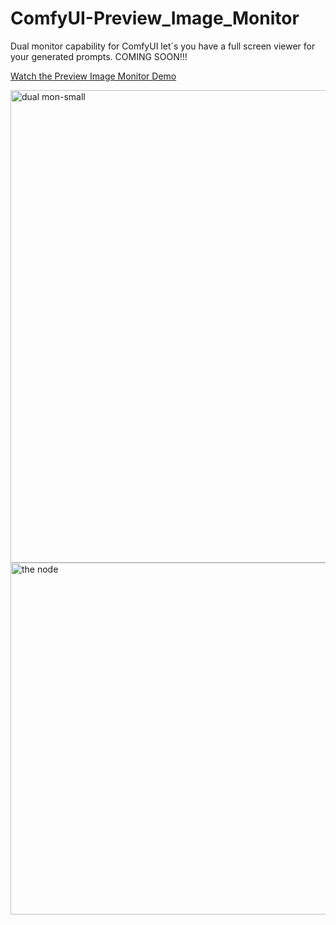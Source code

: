 # ComfyUI-Preview_Image_Monitor
Dual monitor capability for ComfyUI let´s you have a full screen viewer for your generated prompts. COMING SOON!!!

<a href="https://www.youtube.com/watch?v=YIYe2KDTLrA" target="_blank">Watch the Preview Image Monitor Demo</a>

<img width="1008" height="756" alt="dual mon-small" src="https://github.com/user-attachments/assets/6d6a9807-fea9-469d-9d9e-82475a48c91c" />
<img width="712" height="563" alt="the node" src="https://github.com/user-attachments/assets/f76eabda-e5b2-444f-beec-e5c09dbf8675" />
